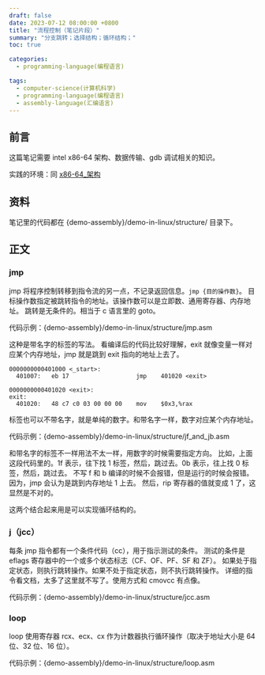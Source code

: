 ```yaml
---
draft: false
date: 2023-07-12 08:00:00 +0800
title: "流程控制（笔记片段）"
summary: "分支跳转；选择结构；循环结构；"
toc: true

categories:
  - programming-language(编程语言)

tags:
  - computer-science(计算机科学)
  - programming-language(编程语言)
  - assembly-language(汇编语言)
---
```


## 前言

这篇笔记需要 intel x86-64 架构、数据传输、gdb 调试相关的知识。

实践的环境：同 [x86-64_架构]()

## 资料

笔记里的代码都在 {demo-assembly}/demo-in-linux/structure/ 目录下。

## 正文

### jmp

jmp 将程序控制转移到指令流的另一点，不记录返回信息。`jmp {目的操作数}`。
目标操作数指定被跳转指令的地址。该操作数可以是立即数、通用寄存器、内存地址。
跳转是无条件的。相当于 c 语言里的 goto。

代码示例：{demo-assembly}/demo-in-linux/structure/jmp.asm

这种是带名字的标签的写法。
看编译后的代码比较好理解，exit 就像变量一样对应某个内存地址，jmp 就是跳到 exit 指向的地址上去了。

```
0000000000401000 <_start>:
  401007:	eb 17                	jmp    401020 <exit>

0000000000401020 <exit>:
exit:
  401020:	48 c7 c0 03 00 00 00 	mov    $0x3,%rax
```

标签也可以不带名字，就是单纯的数字。和带名字一样，数字对应某个内存地址。

代码示例：{demo-assembly}/demo-in-linux/structure/jf_and_jb.asm

和带名字的标签不一样用法不太一样，用数字的时候需要指定方向。
比如，上面这段代码里的。1f 表示，往下找 1 标签，然后，跳过去。0b 表示，往上找 0 标签，然后，跳过去。
不写 f 和 b 编译的时候不会报错，但是运行的时候会报错。因为，jmp 会认为是跳到内存地址 1 上去。
然后，rip 寄存器的值就变成 1 了，这显然是不对的。

这两个结合起来用是可以实现循环结构的。

### j（jcc）

每条 jmp 指令都有一个条件代码（cc），用于指示测试的条件。
测试的条件是 eflags 寄存器中的一个或多个状态标志（CF、OF、PF、SF 和 ZF）。
如果处于指定状态，则执行跳转操作。如果不处于指定状态，则不执行跳转操作。
详细的指令看文档，太多了这里就不写了。使用方式和 cmovcc 有点像。

代码示例：{demo-assembly}/demo-in-linux/structure/jcc.asm

### loop

loop 使用寄存器 rcx、ecx、cx 作为计数器执行循环操作（取决于地址大小是 64 位、32 位、16 位）。

代码示例：{demo-assembly}/demo-in-linux/structure/loop.asm
